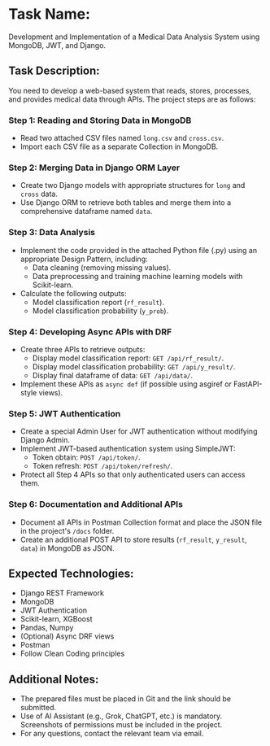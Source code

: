 # Task Name:

Development and Implementation of a Medical Data Analysis System using MongoDB, JWT, and Django.

## Task Description:

You need to develop a web-based system that reads, stores, processes, and provides medical data through APIs. The
project steps are as follows:

### Step 1: Reading and Storing Data in MongoDB

- Read two attached CSV files named `long.csv` and `cross.csv`.
- Import each CSV file as a separate Collection in MongoDB.

### Step 2: Merging Data in Django ORM Layer

- Create two Django models with appropriate structures for `long` and `cross` data.
- Use Django ORM to retrieve both tables and merge them into a comprehensive dataframe named `data`.

### Step 3: Data Analysis

- Implement the code provided in the attached Python file (.py) using an appropriate Design Pattern, including:
    - Data cleaning (removing missing values).
    - Data preprocessing and training machine learning models with Scikit-learn.
- Calculate the following outputs:
    - Model classification report (`rf_result`).
    - Model classification probability (`y_prob`).

### Step 4: Developing Async APIs with DRF

- Create three APIs to retrieve outputs:
    - Display model classification report: `GET /api/rf_result/`.
    - Display model classification probability: `GET /api/y_result/`.
    - Display final dataframe of data: `GET /api/data/`.
- Implement these APIs as `async def` (if possible using asgiref or FastAPI-style views).

### Step 5: JWT Authentication

- Create a special Admin User for JWT authentication without modifying Django Admin.
- Implement JWT-based authentication system using SimpleJWT:
    - Token obtain: `POST /api/token/`.
    - Token refresh: `POST /api/token/refresh/`.
- Protect all Step 4 APIs so that only authenticated users can access them.

### Step 6: Documentation and Additional APIs

- Document all APIs in Postman Collection format and place the JSON file in the project's `/docs` folder.
- Create an additional POST API to store results (`rf_result`, `y_result`, `data`) in MongoDB as JSON.

## Expected Technologies:

- Django REST Framework
- MongoDB
- JWT Authentication
- Scikit-learn, XGBoost
- Pandas, Numpy
- (Optional) Async DRF views
- Postman
- Follow Clean Coding principles

## Additional Notes:

- The prepared files must be placed in Git and the link should be submitted.
- Use of AI Assistant (e.g., Grok, ChatGPT, etc.) is mandatory. Screenshots of permissions must be included in the
  project.
- For any questions, contact the relevant team via email.
